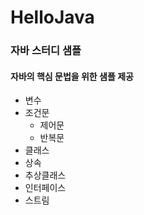 # HelloJava
### 자바 스터디 샘플
#### 자바의 핵심 문법을 위한 샘플 제공
* 변수
* 조건문
  * 제어문
  * 반복문
* 클래스
* 상속
* 추상클래스
* 인터페이스
* 스트림
